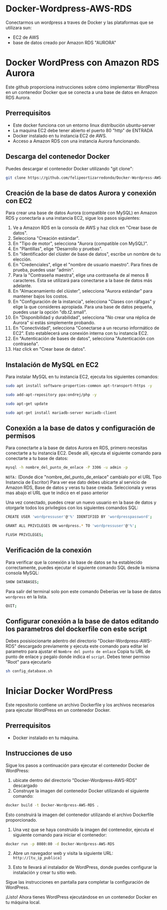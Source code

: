 # Docker-Wordpress-AWS-RDS
Conectarmos un wordpress a traves de Docker y las plataformas que se utilizara sun: 
  - EC2 de AWS
  - base de datos creado por Amazon RDS "AURORA"

# Docker WordPress con Amazon RDS Aurora

Este github proporciona instrucciones sobre cómo implementar WordPress en un contenedor Docker que se conecta a una base de datos en Amazon RDS Aurora.

## Prerrequisitos

- Este docker funciona con un entorno linux distribución ubuntu-server
- La maquina EC2 debe tener abierto el puerto 80 "http" de ENTRADA
- Docker instalado en tu instancia EC2 de AWS.
- Acceso a Amazon RDS con una instancia Aurora funcionando.

## Descarga del contenedor Docker

Puedes descargar el contenedor Docker utilizando "git clone":

  ```bash
  git clone https://github.com/felipeortizarredondo/Docker-Wordpress-AWS-RDS`
  ```

## Creación de la base de datos Aurora y conexión con EC2

Para crear una base de datos Aurora (compatible con MySQL) en Amazon RDS y conectarla a una instancia EC2, sigue los pasos siguientes:

1. Ve a Amazon RDS en la consola de AWS y haz click en "Crear base de datos".
2. Selecciona "Creación estándar".
3. En "Tipo de motor", selecciona "Aurora (compatible con MySQL)".
4. En "Plantillas", elige "Desarrollo y pruebas".
5. En "Identificador del clúster de base de datos", escribe un nombre de tu elección.
6. En "Credenciales", elige el "nombre de usuario maestro". Para fines de prueba, puedes usar "admin".
7. Para la "Contraseña maestra", elige una contraseña de al menos 8 caracteres. Esta se utilizará para conectarse a la base de datos más adelante.
8. En "Almacenamiento del clúster", selecciona "Aurora estándar" para mantener bajos los costos.
9. En "Configuración de la instancia", selecciona "Clases con ráfagas" y elige la que consideres apropiada. Para una base de datos pequeña, puedes usar la opción "db.t2.small".
10. En "Disponibilidad y durabilidad", selecciona "No crear una réplica de Aurora" si estás simplemente probando.
11. En "Conectividad", selecciona "Conectarse a un recurso informático de EC2". Esto establecerá una conexión interna con tu instancia EC2.
12. En "Autenticación de bases de datos", selecciona "Autenticación con contraseña".
13. Haz click en "Crear base de datos".

## Instalación de MySQL en EC2

Para instalar MySQL en tu instancia EC2, ejecuta los siguientes comandos:

```bash
sudo apt install software-properties-common apt-transport-https -y
```
```bash
sudo add-apt-repository ppa:ondrej/php -y
```
```bash
sudo apt-get update
```
```bash
sudo apt-get install mariadb-server mariadb-client
```

## Conexión a la base de datos y configuración de permisos

Para conectarte a la base de datos Aurora en RDS, primero necesitas conectarte a tu instancia EC2. Desde allí, ejecuta el siguiente comando para conectarte a tu base de datos:

  ```bash
  mysql -h nombre_del_punto_de_enlace -P 3306 -u admin -p
  ```

`NOTA:`
(Donde dice "nombre_del_punto_de_enlace" cambialo por el URL Tipo Instancia de Escritor)
Para ver ese dato debes ubicarte al servicio de Amazon RDS, Base de datos y veras tu base creada. Seleccionala y veras mas abajo el URL que te indico en el paso anterior


Una vez conectado, puedes crear un nuevo usuario en la base de datos y otorgarle todos los privilegios con los siguientes comandos SQL:

```bash
CREATE USER 'wordpressuser'@'%' IDENTIFIED BY 'wordpresspassword';
```
```bash
GRANT ALL PRIVILEGES ON wordpress.* TO 'wordpressuser'@'%';
```
```bash
FLUSH PRIVILEGES;
```

## Verificación de la conexión

Para verificar que la conexión a la base de datos se ha establecido correctamente, puedes ejecutar el siguiente comando SQL desde la misma consola MySQL:

  ```bash
  SHOW DATABASES;
  ```
Para salir del terminal solo pon este comando
Deberías ver la base de datos `wordpress` en la lista.

  ```bash
  QUIT;
  ```

## Configurar conexión a la base de datos editando los parametros del dockerfile con este script

Debes posisiocionarte adentro del directorio "Docker-Wordpress-AWS-RDS" descargado previamente y ejecuta este comando para editar lel parametro para ajustar el `Nombre del punto de enlace` Copia tu URL de punto de enlace y pegalo donde indica el `script`. Debes tener permiso "Root" para ejecutarlo

  ```bash
  sh config_database.sh
  ```

# Iniciar Docker WordPress

Este repositorio contiene un archivo Dockerfile y los archivos necesarios para ejecutar WordPress en un contenedor Docker.

## Prerrequisitos

- Docker instalado en tu máquina.

## Instrucciones de uso

Sigue los pasos a continuación para ejecutar el contenedor Docker de WordPress:

1. ubicate dentro del directorio "Docker-Wordpress-AWS-RDS" descargado
1. Construye la imagen del contenedor Docker utilizando el siguiente comando:

  ```bash
  docker build -t Docker-Wordpress-AWS-RDS .
  ```

Esto construirá la imagen del contenedor utilizando el archivo Dockerfile proporcionado.

1. Una vez que se haya construido la imagen del contenedor, ejecuta el siguiente comando para iniciar el contenedor:

  ```bash
  docker run -p 8080:80 -d Docker-Wordpress-AWS-RDS
  ```

2. Abre un navegador web y visita la siguiente URL: `http://[tu_ip_publica]`

3. Esto te llevará al instalador de WordPress, donde puedes configurar la instalación y crear tu sitio web.

Sigue las instrucciones en pantalla para completar la configuración de WordPress.

¡Listo! Ahora tienes WordPress ejecutándose en un contenedor Docker en tu máquina local.

